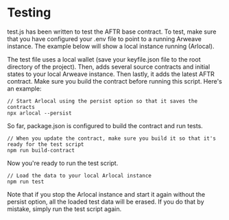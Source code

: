 # Testing
 
test.js has been written to test the AFTR base contract. To test, make sure that you have configured your .env file to point to a running Arweave instance. The example below will show a local instance running (Arlocal).

The test file uses a local wallet (save your keyfile.json file to the root directory of the project). Then, adds several source contracts and initial states to your local Arweave instance. Then lastly, it adds the latest AFTR contract. Make sure you build the contract before running this script.  Here's an example:

```
// Start Arlocal using the persist option so that it saves the contracts
npx arlocal --persist
```

So far, package.json is configured to build the contract and run tests.

```
// When you update the contract, make sure you build it so that it's ready for the test script
npm run build-contract
```

Now you're ready to run the test script.

```
// Load the data to your local Arlocal instance
npm run test
```

Note that if you stop the Arlocal instance and start it again without the persist option, all the loaded test data will be erased. If you do that by mistake, simply run the test script again.